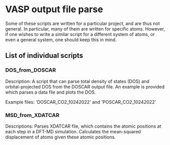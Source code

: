 # VASP output file parse

Some of these scripts are written for a particular project, and are thus not general. In particular,
many of them are written for specific atoms. However, if one wishes to write a similar script for a 
different system of atoms, or even a general system, one should keep this in mind. 
## List of individual scripts

### DOS_from_DOSCAR

Description: A script that can parse total density of states (DOS) and orbital-projected DOS
from the DOSCAR output file. An example is provided which parses a data file and plots the DOS.

Example files: 'DOSCAR_CO2_10242022' and 'POSCAR_CO2_10242022'

### MSD_from_XDATCAR

Descriptions: Parses XDATCAR file, which contains the atomic positions at each step in a DFT-MD
simulation. Calculates the mean-squared displacement of atoms given these atomic positions.
